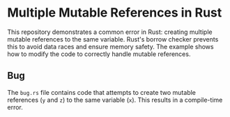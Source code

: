 # Multiple Mutable References in Rust
This repository demonstrates a common error in Rust: creating multiple mutable references to the same variable.  Rust's borrow checker prevents this to avoid data races and ensure memory safety. The example shows how to modify the code to correctly handle mutable references.

## Bug
The `bug.rs` file contains code that attempts to create two mutable references (`y` and `z`) to the same variable (`x`). This results in a compile-time error.